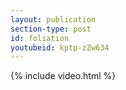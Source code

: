 ```yaml
---
layout: publication
section-type: post
id: foliation
youtubeid: kptp-zZw634
---
```


{% include video.html %}
